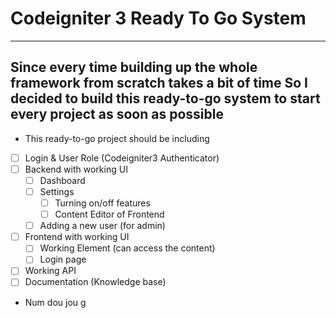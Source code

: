 # Codeigniter 3 Ready To Go System   
---
Since every time building up the whole framework from scratch takes a bit of time 
So I decided to build this ready-to-go system to start every project as soon as possible 
---

* This ready-to-go project should be including
- [ ] Login & User Role (Codeigniter3 Authenticator)
- [ ] Backend with working UI
  - [ ] Dashboard
  - [ ] Settings
    - [ ] Turning on/off features
    - [ ] Content Editor of Frontend
  - [ ] Adding a new user (for admin)
- [ ] Frontend with working UI
  - [ ] Working Element (can access the content)
  - [ ] Login page
- [ ] Working API 
- [ ] Documentation (Knowledge base)
- Num dou jou g
